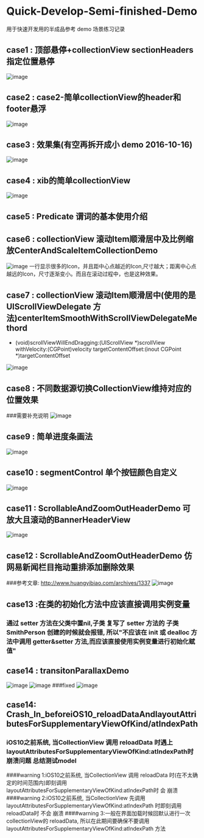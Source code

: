 # Quick-Develop-Semi-finished-Demo
用于快速开发用的半成品参考 demo
场景练习记录

## case1 : 顶部悬停+collectionView sectionHeaders指定位置悬停
![image](https://github.com/Jacob-LJ/Quick-Develop-Semi-finished-Demo/raw/master/Pics/case1.gif)


## case2 : case2-简单collectionView的header和footer悬浮
![image](https://github.com/Jacob-LJ/Quick-Develop-Semi-finished-Demo/raw/master/Pics/CollectionView-SimpleStickyHeaderFooter.gif)


## case3 : 效果集(有空再拆开成小 demo 2016-10-16)
![image](https://github.com/Jacob-LJ/Quick-Develop-Semi-finished-Demo/raw/master/Pics/case3.gif)

## case4 : xib的简单collectionView
![image](https://github.com/Jacob-LJ/Quick-Develop-Semi-finished-Demo/raw/master/Pics/case4.png)

## case5 : Predicate 谓词的基本使用介绍

## case6 : collectionView 滚动Item顺滑居中及比例缩放CenterAndScaleItemCollectionDemo
![image](https://github.com/Jacob-LJ/Quick-Develop-Semi-finished-Demo/raw/master/Pics/CenterAndScaleItemCollectionDemo.gif)
一行显示很多的Icon，并且距中心点越近的Icon,尺寸越大；距离中心点越远的Icon，尺寸逐渐变小。而且在滚动过程中，也是这种效果。

## case7 : collectionView 滚动Item顺滑居中(使用的是 UIScrollViewDelegate 方法)centerItemSmoothWithScrollViewDelegateMethord

- (void)scrollViewWillEndDragging:(UIScrollView *)scrollView withVelocity:(CGPoint)velocity targetContentOffset:(inout CGPoint *)targetContentOffset

![image](https://github.com/Jacob-LJ/Quick-Develop-Semi-finished-Demo/raw/master/Pics/centerItemSmoothWithScrollViewDelegateMethord.gif)

## case8 : 不同数据源切换CollectionView维持对应的位置效果
###需要补充说明
![image](https://github.com/Jacob-LJ/Quick-Develop-Semi-finished-Demo/raw/master/Pics/keepPositon.gif)

## case9 : 简单进度条画法
![image](https://github.com/Jacob-LJ/Quick-Develop-Semi-finished-Demo/raw/master/Pics/ProgressIndicator.gif)

## case10 : segmentControl 单个按钮颜色自定义
![image](https://github.com/Jacob-LJ/Quick-Develop-Semi-finished-Demo/raw/master/Pics/segmentControlSetdifferentColor.gif)

## case11 : ScrollableAndZoomOutHeaderDemo 可放大且滚动的BannerHeaderView
![image](https://github.com/Jacob-LJ/Quick-Develop-Semi-finished-Demo/raw/master/Pics/ScrollableAndZoomOutHeaderDemo.gif)


## case12 : ScrollableAndZoomOutHeaderDemo 仿网易新闻栏目拖动重排添加删除效果
###参考文章: http://www.huangyibiao.com/archives/1337
![image](https://github.com/Jacob-LJ/Quick-Develop-Semi-finished-Demo/raw/master/Pics/movingItemLikeNetEasyNewsDemo.gif)

## case13 :在类的初始化方法中应该直接调用实例变量
### 通过 setter 方法在父类中置nil,子类 复写了 setter 方法的 子类 SmithPerson 创建的时候就会报错, 所以"不应该在 init 或 dealloc 方法中调用 getter&setter 方法,而应该直接使用实例变量进行初始化赋值"

## case14 : transitonParallaxDemo
![image](https://github.com/Jacob-LJ/Quick-Develop-Semi-finished-Demo/raw/master/Pics/transitionParralaxDemo.gif)
![image](https://github.com/Jacob-LJ/Quick-Develop-Semi-finished-Demo/raw/master/Pics/transitionParralaxCompare.gif)
###fixed
![image](https://github.com/Jacob-LJ/Quick-Develop-Semi-finished-Demo/raw/master/Pics/transitonParallaxDemo_naibar___leftItemPositionAndBarTintColorFixed.gif)

## case14: Crash_In_beforeiOS10_reloadDataAndlayoutAttributesForSupplementaryViewOfKind/atIndexPath
### iOS10之前系统, 当CollectionView 调用 reloadData 时遇上layoutAttributesForSupplementaryViewOfKind:atIndexPath时崩溃问题 总结测试model
####warning    1:iOS10之前系统, 当CollectionView 调用 reloadData 时(在不太确定的时间范围内)即刻调用layoutAttributesForSupplementaryViewOfKind:atIndexPath时 会 崩溃
####warning    2:iOS10之前系统, 当CollectionView 先调用layoutAttributesForSupplementaryViewOfKind:atIndexPath 时即刻调用reloadData时 不会 崩溃
####warning    3:一般在界面加载时候回默认进行一次collectionView的 reloadData, 所以在此期间要确保不要调用 layoutAttributesForSupplementaryViewOfKind:atIndexPath 方法
